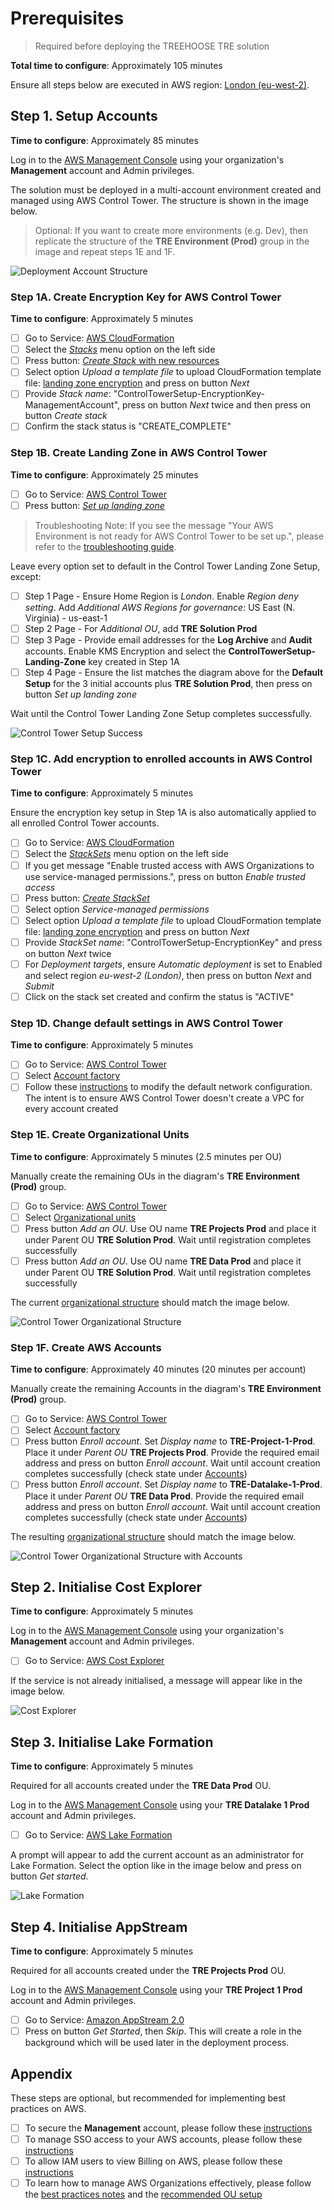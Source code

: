 # Prerequisites

> Required before deploying the TREEHOOSE TRE solution

**Total time to configure**: Approximately 105 minutes

Ensure all steps below are executed in AWS region:
[London (eu-west-2)](https://eu-west-2.console.aws.amazon.com/).

## Step 1. Setup Accounts

**Time to configure**: Approximately 85 minutes

Log in to the [AWS Management Console](https://console.aws.amazon.com/)
using your organization's **Management** account and Admin privileges.

The solution must be deployed in a multi-account environment created and
managed using AWS Control Tower. The structure is shown in the image below.

> Optional: If you want to create more environments (e.g. Dev), then
> replicate the structure of the **TRE Environment (Prod)** group in the image and repeat steps 1E and 1F.

![Deployment Account Structure](../../res/images/Diagram-DeploymentAccountStructure.png)

### Step 1A. Create Encryption Key for AWS Control Tower

**Time to configure**: Approximately 5 minutes

- [ ] Go to Service: [AWS CloudFormation](https://eu-west-2.console.aws.amazon.com/cloudformation/home?region=eu-west-2#/)
- [ ] Select the [_Stacks_](https://eu-west-2.console.aws.amazon.com/cloudformation/home?region=eu-west-2#/stacks)
      menu option on the left side
- [ ] Press button: [_Create Stack_ with new resources](https://eu-west-2.console.aws.amazon.com/cloudformation/home?region=eu-west-2#/stacks/create/template)
- [ ] Select option _Upload a template file_ to upload CloudFormation
      template file: [landing zone encryption](../../src/pre_requisites/LandingZoneEncryption-Cfn.yaml)
      and press on button _Next_
- [ ] Provide _Stack name_: "ControlTowerSetup-EncryptionKey-ManagementAccount",
      press on button _Next_ twice and then press on button _Create stack_
- [ ] Confirm the stack status is "CREATE_COMPLETE"

### Step 1B. Create Landing Zone in AWS Control Tower

**Time to configure**: Approximately 25 minutes

- [ ] Go to Service: [AWS Control Tower](https://eu-west-2.console.aws.amazon.com/controltower)
- [ ] Press button: [_Set up landing zone_](https://eu-west-2.console.aws.amazon.com/controltower/home/setup?region=eu-west-2)

> Troubleshooting Note: If you see the message "Your AWS Environment is not ready for AWS Control Tower to be set up.",
> please refer to the [troubleshooting guide](../troubleshooting/TroubleshootingRunbook.md#compute-service-limits).

Leave every option set to default in the Control Tower Landing Zone Setup, except:

- [ ] Step 1 Page - Ensure Home Region is _London_. Enable _Region deny setting_. Add _Additional AWS Regions for governance_:
      US East (N. Virginia) - us-east-1
- [ ] Step 2 Page - For _Additional OU_, add **TRE Solution Prod**
- [ ] Step 3 Page - Provide email addresses for the **Log Archive** and **Audit** accounts.
      Enable KMS Encryption and select the **ControlTowerSetup-Landing-Zone** key created in Step 1A
- [ ] Step 4 Page - Ensure the list matches the diagram above for the **Default Setup** for the 3 initial accounts
      plus **TRE Solution Prod**, then press on button _Set up landing zone_

Wait until the Control Tower Landing Zone Setup completes successfully.

![Control Tower Setup Success](../../res/images/Status-ControlTowerSetup-Success.png)

### Step 1C. Add encryption to enrolled accounts in AWS Control Tower

**Time to configure**: Approximately 5 minutes

Ensure the encryption key setup in Step 1A is also automatically applied to all enrolled Control Tower accounts.

- [ ] Go to Service: [AWS CloudFormation](https://eu-west-2.console.aws.amazon.com/cloudformation/home?region=eu-west-2#/)
- [ ] Select the [_StackSets_](https://eu-west-2.console.aws.amazon.com/cloudformation/home?region=eu-west-2#/stacksets)
      menu option on the left side
- [ ] If you get message "Enable trusted access with AWS Organizations to use service-managed permissions.", press on
      button _Enable trusted access_
- [ ] Press button: [_Create StackSet_](https://eu-west-2.console.aws.amazon.com/cloudformation/home?region=eu-west-2#/stacksets/create)
- [ ] Select option _Service-managed permissions_
- [ ] Select option _Upload a template file_ to upload CloudFormation template file: [landing zone encryption](../../src/pre_requisites/LandingZoneEncryption-Cfn.yaml) and press on button _Next_
- [ ] Provide _StackSet name_: "ControlTowerSetup-EncryptionKey" and press on button _Next_ twice
- [ ] For _Deployment targets_, ensure _Automatic deployment_ is set to Enabled and select region _eu-west-2 (London)_,
      then press on button _Next_ and _Submit_
- [ ] Click on the stack set created and confirm the status is "ACTIVE"

### Step 1D. Change default settings in AWS Control Tower

**Time to configure**: Approximately 5 minutes

- [ ] Go to Service:
      [AWS Control Tower](https://eu-west-2.console.aws.amazon.com/controltower)
- [ ] Select
      [Account factory](https://eu-west-2.console.aws.amazon.com/controltower/home/accountfactory?region=eu-west-2)
- [ ] Follow these [instructions](https://docs.aws.amazon.com/controltower/latest/userguide/configure-without-vpc.html#create-without-vpc)
      to modify the default network configuration. The intent is to ensure AWS Control Tower doesn't create a VPC for every account created

### Step 1E. Create Organizational Units

**Time to configure**: Approximately 5 minutes (2.5 minutes per OU)

Manually create the remaining OUs in the diagram's **TRE Environment (Prod)** group.

- [ ] Go to Service: [AWS Control Tower](https://eu-west-2.console.aws.amazon.com/controltower)
- [ ] Select [Organizational units](https://eu-west-2.console.aws.amazon.com/controltower/home/organizationunits?region=eu-west-2)
- [ ] Press button _Add an OU_. Use OU name **TRE Projects Prod** and place it under Parent OU **TRE Solution Prod**.
      Wait until registration completes successfully
- [ ] Press button _Add an OU_. Use OU name **TRE Data Prod** and place it under Parent OU **TRE Solution Prod**. Wait
      until registration completes successfully

The current [organizational structure](https://eu-west-2.console.aws.amazon.com/controltower/home/organizationunits?region=eu-west-2)
should match the image below.

![Control Tower Organizational Structure](../../res/images/Status-OrganizationalStructure.png)

### Step 1F. Create AWS Accounts

**Time to configure**: Approximately 40 minutes (20 minutes per account)

Manually create the remaining Accounts in the diagram's **TRE Environment (Prod)** group.

- [ ] Go to Service:
      [AWS Control Tower](https://eu-west-2.console.aws.amazon.com/controltower)
- [ ] Select
      [Account factory](https://eu-west-2.console.aws.amazon.com/controltower/home/accountfactory?region=eu-west-2)
- [ ] Press button _Enroll account_.
      Set _Display name_ to **TRE-Project-1-Prod**.
      Place it under _Parent OU_ **TRE Projects Prod**.
      Provide the required email address and press on button _Enroll account_.
      Wait until account creation completes successfully
      (check state under [Accounts](https://eu-west-2.console.aws.amazon.com/controltower/home/accounts?region=eu-west-2))
- [ ] Press button _Enroll account_.
      Set _Display name_ to **TRE-Datalake-1-Prod**.
      Place it under _Parent OU_ **TRE Data Prod**.
      Provide the required email address and press on button _Enroll account_.
      Wait until account creation completes successfully
      (check state under [Accounts](https://eu-west-2.console.aws.amazon.com/controltower/home/accounts?region=eu-west-2))

The resulting [organizational structure](https://eu-west-2.console.aws.amazon.com/controltower/home/organizationunits?region=eu-west-2)
should match the image below.

![Control Tower Organizational Structure with Accounts](../../res/images/Status-OrganizationalStructure-with-Accounts.png)

## Step 2. Initialise Cost Explorer

**Time to configure**: Approximately 5 minutes

Log in to the [AWS Management Console](https://console.aws.amazon.com/) using your organization's **Management** account
and Admin privileges.

- [ ] Go to Service: [AWS Cost Explorer](https://us-east-1.console.aws.amazon.com/cost-management/home?region=eu-west-2)

If the service is not already initialised, a message will appear like in the image below.

![Cost Explorer](../../res/images/Init-CostExplorer.png)

## Step 3. Initialise Lake Formation

**Time to configure**: Approximately 5 minutes

Required for all accounts created under the **TRE Data Prod** OU.

Log in to the [AWS Management Console](https://console.aws.amazon.com/) using your **TRE Datalake 1 Prod** account and
Admin privileges.

- [ ] Go to Service: [AWS Lake Formation](https://eu-west-2.console.aws.amazon.com/lakeformation/home?region=eu-west-2)

A prompt will appear to add the current account as an administrator for Lake Formation. Select the option like in the
image below and press on button _Get started_.

![Lake Formation](../../res/images/Init-LakeFormation.png)

## Step 4. Initialise AppStream

**Time to configure**: Approximately 5 minutes

Required for all accounts created under the **TRE Projects Prod** OU.

Log in to the [AWS Management Console](https://console.aws.amazon.com/) using your **TRE Project 1 Prod** account and
Admin privileges.

- [ ] Go to Service: [Amazon AppStream 2.0](https://eu-west-2.console.aws.amazon.com/appstream2/home?region=eu-west-2#/)
- [ ] Press on button _Get Started_, then _Skip_. This will create a role in the background which will be used later
      in the deployment process.

## Appendix

These steps are optional, but recommended for implementing best practices on AWS.

- [ ] To secure the **Management** account, please follow these
      [instructions](https://docs.aws.amazon.com/organizations/latest/userguide/orgs_best-practices_mgmt-acct.html)
- [ ] To manage SSO access to your AWS accounts, please follow these
      [instructions](https://docs.aws.amazon.com/singlesignon/latest/userguide/manage-your-accounts.html)
- [ ] To allow IAM users to view Billing on AWS, please follow these
      [instructions](https://docs.aws.amazon.com/awsaccountbilling/latest/aboutv2/control-access-billing.html#ControllingAccessWebsite-Activate)
- [ ] To learn how to manage AWS Organizations effectively, please follow the
      [best practices notes](https://aws.amazon.com/blogs/mt/best-practices-for-organizational-units-with-aws-organizations/) and the
      [recommended OU setup](https://docs.aws.amazon.com/whitepapers/latest/organizing-your-aws-environment/recommended-ous.html)
